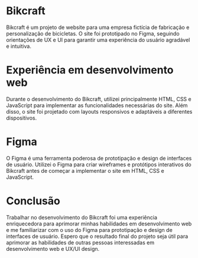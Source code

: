 # Bikcraft
Bikcraft é um projeto de website para uma empresa fictícia de fabricação e personalização de bicicletas. O site foi prototipado no Figma, seguindo orientações de UX e UI para garantir uma experiência do usuário agradável e intuitiva.

# Experiência em desenvolvimento web
Durante o desenvolvimento do Bikcraft, utilizei principalmente HTML, CSS e JavaScript para implementar as funcionalidades necessárias do site. Além disso, o site foi projetado com layouts responsivos e adaptáveis a diferentes dispositivos.

# Figma
O Figma é uma ferramenta poderosa de prototipação e design de interfaces de usuário. Utilizei o Figma para criar wireframes e protótipos interativos do Bikcraft antes de começar a implementar o site em HTML, CSS e JavaScript.

# Conclusão
Trabalhar no desenvolvimento do Bikcraft foi uma experiência enriquecedora para aprimorar minhas habilidades em desenvolvimento web e me familiarizar com o uso do Figma para prototipação e design de interfaces de usuário. Espero que o resultado final do projeto seja útil para aprimorar as habilidades de outras pessoas interessadas em desenvolvimento web e UX/UI design.
